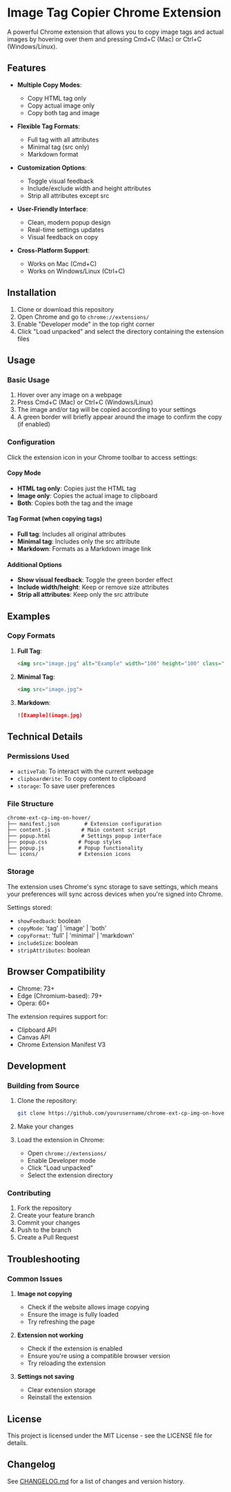 # Image Tag Copier Chrome Extension

A powerful Chrome extension that allows you to copy image tags and actual images by hovering over them and pressing Cmd+C (Mac) or Ctrl+C (Windows/Linux).

## Features

- **Multiple Copy Modes**:
  - Copy HTML tag only
  - Copy actual image only
  - Copy both tag and image
  
- **Flexible Tag Formats**:
  - Full tag with all attributes
  - Minimal tag (src only)
  - Markdown format
  
- **Customization Options**:
  - Toggle visual feedback
  - Include/exclude width and height attributes
  - Strip all attributes except src
  
- **User-Friendly Interface**:
  - Clean, modern popup design
  - Real-time settings updates
  - Visual feedback on copy
  
- **Cross-Platform Support**:
  - Works on Mac (Cmd+C)
  - Works on Windows/Linux (Ctrl+C)

## Installation

1. Clone or download this repository
2. Open Chrome and go to `chrome://extensions/`
3. Enable "Developer mode" in the top right corner
4. Click "Load unpacked" and select the directory containing the extension files

## Usage

### Basic Usage

1. Hover over any image on a webpage
2. Press Cmd+C (Mac) or Ctrl+C (Windows/Linux)
3. The image and/or tag will be copied according to your settings
4. A green border will briefly appear around the image to confirm the copy (if enabled)

### Configuration

Click the extension icon in your Chrome toolbar to access settings:

#### Copy Mode
- **HTML tag only**: Copies just the HTML tag
- **Image only**: Copies the actual image to clipboard
- **Both**: Copies both the tag and the image

#### Tag Format (when copying tags)
- **Full tag**: Includes all original attributes
- **Minimal tag**: Includes only the src attribute
- **Markdown**: Formats as a Markdown image link

#### Additional Options
- **Show visual feedback**: Toggle the green border effect
- **Include width/height**: Keep or remove size attributes
- **Strip all attributes**: Keep only the src attribute

## Examples

### Copy Formats

1. **Full Tag**:
   ```html
   <img src="image.jpg" alt="Example" width="100" height="100" class="photo">
   ```

2. **Minimal Tag**:
   ```html
   <img src="image.jpg">
   ```

3. **Markdown**:
   ```markdown
   ![Example](image.jpg)
   ```

## Technical Details

### Permissions Used

- `activeTab`: To interact with the current webpage
- `clipboardWrite`: To copy content to clipboard
- `storage`: To save user preferences

### File Structure

```
chrome-ext-cp-img-on-hover/
├── manifest.json        # Extension configuration
├── content.js          # Main content script
├── popup.html          # Settings popup interface
├── popup.css          # Popup styles
├── popup.js           # Popup functionality
└── icons/             # Extension icons
```

### Storage

The extension uses Chrome's sync storage to save settings, which means your preferences will sync across devices when you're signed into Chrome.

Settings stored:
- `showFeedback`: boolean
- `copyMode`: 'tag' | 'image' | 'both'
- `copyFormat`: 'full' | 'minimal' | 'markdown'
- `includeSize`: boolean
- `stripAttributes`: boolean

## Browser Compatibility

- Chrome: 73+
- Edge (Chromium-based): 79+
- Opera: 60+

The extension requires support for:
- Clipboard API
- Canvas API
- Chrome Extension Manifest V3

## Development

### Building from Source

1. Clone the repository:
   ```bash
   git clone https://github.com/yourusername/chrome-ext-cp-img-on-hover.git
   ```

2. Make your changes

3. Load the extension in Chrome:
   - Open `chrome://extensions/`
   - Enable Developer mode
   - Click "Load unpacked"
   - Select the extension directory

### Contributing

1. Fork the repository
2. Create your feature branch
3. Commit your changes
4. Push to the branch
5. Create a Pull Request

## Troubleshooting

### Common Issues

1. **Image not copying**
   - Check if the website allows image copying
   - Ensure the image is fully loaded
   - Try refreshing the page

2. **Extension not working**
   - Check if the extension is enabled
   - Ensure you're using a compatible browser version
   - Try reloading the extension

3. **Settings not saving**
   - Clear extension storage
   - Reinstall the extension

## License

This project is licensed under the MIT License - see the LICENSE file for details.

## Changelog

See [CHANGELOG.md](./CHANGELOG.md) for a list of changes and version history. 